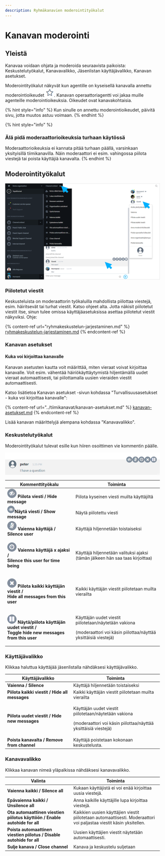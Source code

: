 ```yaml
---
description: Ryhmäkanavien moderointityökalut
---
```


# Kanavan moderointi

## Yleistä

Kanavaa voidaan ohjata ja moderoida seuraavista paikoista: Keskustelutyökalut, Kanavavalikko, Jäsenlistan käyttäjävalikko, Kanavan asetukset.

Moderointityökalut näkyvät kun agentille on kyseisellä kanavalla annettu moderointioikeudet <img src="../.gitbook/assets/moderator.png" alt="" data-size="line">. Kanavan operaattoriagentti voi jakaa muille agenteille moderointioikeuksia. Oikeudet ovat kanavakohtaisia.

{% hint style="info" %}
Kun sinulle on annettu moderointioikeudet, päivitä sivu, jotta muutos astuu voimaan.
{% endhint %}

{% hint style="info" %}
### Älä pidä moderaattorioikeuksia turhaan käytössä <a href="#ala-pida-moderaattorioikeuksia-turhaan-kaytossa" id="ala-pida-moderaattorioikeuksia-turhaan-kaytossa"></a>

Moderaattorioikeuksia ei kannata pitää turhaan päällä, varsinkaan yksityisillä tiimikanavilla. Näin moderaattori ei esim. vahingossa piilota viestejä tai poista käyttäjiä kanavalta.
{% endhint %}

## Moderointityökalut

![Moderaattorin työkalut ja valinnat](<../.gitbook/assets/Channel embed moderation (1).png>)

### Piilotetut viestit

Keskusteluista on moderaattorin työkaluilla mahdollista piilottaa viestejä, esim. häiritsevät tai turhat viestit. Katso ohjeet alta. Jotta näkisit piilotetut viestit itse, sinun tulee omissa käyttäjäasetuksissa asettaa piilotetut viestit näkyviksi. Ohje:&#x20;

{% content-ref url="ryhmakeskustelun-jarjestaminen.md" %}
[ryhmakeskustelun-jarjestaminen.md](ryhmakeskustelun-jarjestaminen.md)
{% endcontent-ref %}

### Kanavan asetukset

#### Kuka voi kirjoittaa kanavalle

Kanavan asetusten kautta voit määrittää, miten vieraat voivat kirjoittaa kanavalle. Voit esim. vähentää häiriökäyttäytymistä hiljentämällä uudet vieraat automaattisesti, tai piilottamalla uusien vieraiden viestit automaattisesti.

Katso lisätietoa Kanavan asetukset -sivun kohdassa "Turvallisuusasetukset - kuka voi kirjoittaa kanavalle":

{% content-ref url="../tiimikanavat/kanavan-asetukset.md" %}
[kanavan-asetukset.md](../tiimikanavat/kanavan-asetukset.md)
{% endcontent-ref %}

Lisää kanavan määrittelyjä alempana kohdassa "Kanavavalikko".

### Keskustelutyökalut

Moderointityökalut tulevat esille kun hiiren osoittimen vie kommentin päälle.

![Moderaattorin kommenttityökalut](../.gitbook/assets/moderator-comment-tools.png)

| Kommenttityökalu                                                                                                                                                                             | Toiminta                                                                                                                           |
| -------------------------------------------------------------------------------------------------------------------------------------------------------------------------------------------- | ---------------------------------------------------------------------------------------------------------------------------------- |
| <img src="../.gitbook/assets/mod1.png" alt="" data-size="line"> **Piilota viesti / Hide message**                                                                                            | Piilota kyseinen viesti muilta käyttäjiltä                                                                                         |
| <img src="../.gitbook/assets/unhide-message.png" alt="" data-size="line">**Näytä viesti / Show message**                                                                                     | Näytä piilotettu viesti                                                                                                            |
| <img src="../.gitbook/assets/mod2.png" alt="" data-size="line"> **Vaienna käyttäjä / Silence user**                                                                                          | Käyttäjä hiljennetään toistaiseksi                                                                                                 |
| <p><img src="../.gitbook/assets/mod3.png" alt="" data-size="line"> <strong>Vaienna käyttäjä x ajaksi /</strong> <br><strong>Silence this user for time being</strong></p>                    | <p>Käyttäjä hiljennetään valituksi ajaksi <br>(tämän jälkeen hän saa taas kirjoittaa)</p>                                          |
| <p><img src="../.gitbook/assets/mod4.png" alt="" data-size="line"> <strong>Piilota kaikki käyttäjän viestit /</strong> <br><strong>Hide all messages from this user</strong></p>             | Kaikki käyttäjän viestit piilotetaan muilta vierailta                                                                              |
| <p><img src="../.gitbook/assets/mod5.png" alt="" data-size="line"> <strong>Näytä/piilota käyttäjän uudet viestit /</strong> <br><strong>Toggle hide new messages from this user</strong></p> | <p>Käyttäjän uudet viestit piilotetaan/näytetään vakiona</p><p>(moderaattori voi käsin piilottaa/näyttää yksittäisiä viestejä)</p> |

### Käyttäjävalikko

Klikkaa haluttua käyttäjää jäsenlistalla nähdäksesi käyttäjävalikko.&#x20;

| Käyttäjävalikko                                | Toiminta                                                                                                                           |
| ---------------------------------------------- | ---------------------------------------------------------------------------------------------------------------------------------- |
| **Vaienna / Silence**                          | Käyttäjä hiljennetään toistaiseksi                                                                                                 |
| **Piilota kaikki viestit / Hide all messages** | Kaikki käyttäjän viestit piilotetaan muilta vierailta                                                                              |
| **Piilota uudet viestit / Hide new messages**  | <p>Käyttäjän uudet viestit piilotetaan/näytetään vakiona</p><p>(moderaattori voi käsin piilottaa/näyttää yksittäisiä viestejä)</p> |
| **Poista kanavalta / Remove from channel**     | Käyttäjä poistetaan kokonaan keskustelusta.                                                                                        |

### Kanavavalikko

Klikkaa kanavan nimeä yläpalkissa nähdäksesi kanavavalikko.

| Valinta                                                                    | Toiminta                                                                                                             |
| -------------------------------------------------------------------------- | -------------------------------------------------------------------------------------------------------------------- |
| **Vaienna kaikki / Silence all**                                           | Kukaan käyttäjistä ei voi enää kirjoittaa uusia viestejä.                                                            |
| **Epävaienna kaikki / Unsilence all**                                      | Anna kaikille käyttäjille lupa kirjoittaa viestejä.                                                                  |
| **Ota automaattinen viestien piilotus käyttöön / Enable autohide for all** | Kaikkien uusien käyttäjien viestit piilotetaan automaattisesti. Moderaattori voi paljastaa viestit käsin yksitellen. |
| **Poista automaattinen viestien piilotus / Disable autohide for all**      | Uusien käyttäjien viestit näytetään automaattisesti.                                                                 |
| **Sulje kanava / Close channel**                                           | Kanava ja keskustelu suljetaan                                                                                       |
